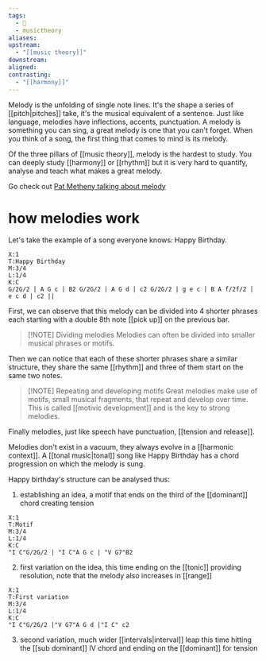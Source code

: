 ```yaml
---
tags:
  - 🌱
  - musictheory
aliases: 
upstream:
  - "[[music theory]]"
downstream: 
aligned: 
contrasting:
  - "[[harmony]]"
---
```

Melody is the unfolding of single note lines. It's the shape a series of [[pitch|pitches]] take, it's the musical equivalent of a sentence. Just like language, melodies have inflections, accents, punctuation. A melody is something you can sing, a great melody is one that you can't forget. When you think of a song, the first thing that comes to mind is its melody.  

Of the three pillars of [[music theory]], melody is the hardest to study. You can deeply study [[harmony]] or [[rhythm]] but it is very hard to quantify, analyse and teach what makes a great melody.

Go check out [Pat Metheny talking about melody](https://youtu.be/QEgalcH_-b4?t=2289) 

# how melodies work
Let's take the example of a song everyone knows: Happy Birthday. 

```music-abc
X:1
T:Happy Birthday
M:3/4
L:1/4
K:C
G/2G/2 | A G c | B2 G/2G/2 | A G d | c2 G/2G/2 | g e c | B A f/2f/2 | e c d | c2 ||
```

First, we can observe that this melody can be divided into 4 shorter phrases each starting with a double 8th note [[pick up]] on the previous bar. 


> [!NOTE] Dividing melodies
> Melodies can often be divided into smaller musical phrases or motifs.

Then we can notice that each of these shorter phrases share a similar structure, they share the same [[rhythm]] and three of them start on the same two notes. 


> [!NOTE] Repeating and developing motifs
> Great melodies make use of motifs, small musical fragments, that repeat and develop over time. This is called [[motivic development]] and is the key to strong melodies.

Finally melodies, just like speech have punctuation, [[tension and release]]. 

Melodies don't exist in a vacuum, they always evolve in a [[harmonic context]]. A [[tonal music|tonal]] song like Happy Birthday has a chord progression on which the melody is sung. 

Happy birthday's structure can be analysed thus: 

1. establishing an idea, a motif that ends on the third of the [[dominant]] chord creating tension
```music-abc
X:1
T:Motif
M:3/4
L:1/4
K:C
"I C"G/2G/2 | "I C"A G c | "V G7"B2

```


2. first variation on the idea, this time ending on the [[tonic]] providing resolution, note that the melody also increases in [[range]]
```music-abc
X:1
T:First variation
M:3/4
L:1/4
K:C
"I C"G/2G/2 |"V G7"A G d |"I C" c2

```


3. second variation, much wider [[intervals|interval]] leap this time hitting the [[sub dominant]] IV chord and ending on the [[dominant]] for tension

